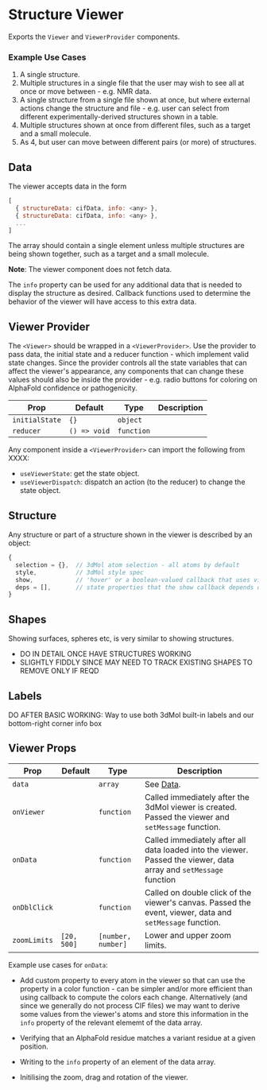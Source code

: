 # Structure Viewer

Exports the `Viewer` and `ViewerProvider` components.

### Example Use Cases

1. A single structure.
2. Multiple structures in a single file that the user may wish to see all at once or move between - e.g. NMR data.
3. A single structure from a single file shown at once, but where external actions change the structure and file - e.g. user can select from different experimentally-derived structures shown in a table.
4. Multiple structures shown at once from different files, such as a target and a small molecule.
5. As 4, but user can move between different pairs (or more) of structures.

## Data

The viewer accepts data in the form

```js
[
  { structureData: cifData, info: <any> },
  { structureData: cifData, info: <any> },
  ...
]
```

The array should contain a single element unless multiple structures are being shown together, such as a target and a small molecule.

**Note**: The viewer component does not fetch data.

The `info` property can be used for any additional data that is needed to display the structure as desired. Callback functions used to determine the behavior of the viewer will have access to this extra data.

## Viewer Provider

The `<Viewer>` should be wrapped in a `<ViewerProvider>`. Use the provider to pass data, the initial state and a reducer function - which implement valid state changes. Since the provider controls all the state variables that can affect the viewer's appearance, any components that can change these values should also be inside the provider - e.g. radio buttons for coloring on AlphaFold confidence or pathogenicity.

| Prop | Default | Type | Description |
|-------|---------|------|-------------|
| `initialState` | `{}` | `object`| |
| `reducer` | `() => void` | `function` | |

Any component inside a `<ViewerProvider>` can import the following from XXXX:

- `useViewerState`: get the state object.
- `useViewerDispatch`: dispatch an action (to the reducer) to change the state object.

## Structure

Any structure or part of a structure shown in the viewer is described by an object:

```js
{
  selection = {},  // 3dMol atom selection - all atoms by default
  style,           // 3dMol style spec
  show,            // 'hover' or a boolean-valued callback that uses viewer state
  deps = [],       // state properties that the show callback depends on
}
```

## Shapes

Showing surfaces, spheres etc, is very similar to showing structures.

- DO IN DETAIL ONCE HAVE STRUCTURES WORKING
- SLIGHTLY FIDDLY SINCE MAY NEED TO TRACK EXISTING SHAPES TO REMOVE ONLY IF REQD

## Labels

DO AFTER BASIC WORKING: Way to use both 3dMol built-in labels and our bottom-right corner info box

## Viewer Props

| Prop | Default | Type | Description |
|-------|---------|------|-------------|
| `data` |  | `array` | See [Data](#data). |
| `onViewer` |  | `function` | Called immediately after the 3dMol viewer is created. Passed the viewer and `setMessage` function. |
| `onData` |  | `function` | Called immediately after all data loaded into the viewer. Passed the viewer, data array and `setMessage` function |
| `onDblClick` |  | `function` | Called on double click of the viewer's canvas. Passed the event, viewer, data and `setMessage` function. |
| `zoomLimits` | `[20, 500]` | `[number, number]` | Lower and upper zoom limits. | 

Example use cases for `onData`:

- Add custom property to every atom in the viewer so that can use the property in a color function - can be simpler and/or more efficient than using callback to compute the colors each change. Alternatively (and since we generally do not process CIF files) we may want to derive some values from the viewer's atoms and store this information in the `info` property of the relevant elememt of the data array. 

- Verifying that an AlphaFold residue matches a variant residue at a given position.

- Writing to the `info` property of an element of the data array.

- Initilising the zoom, drag and rotation of the viewer.